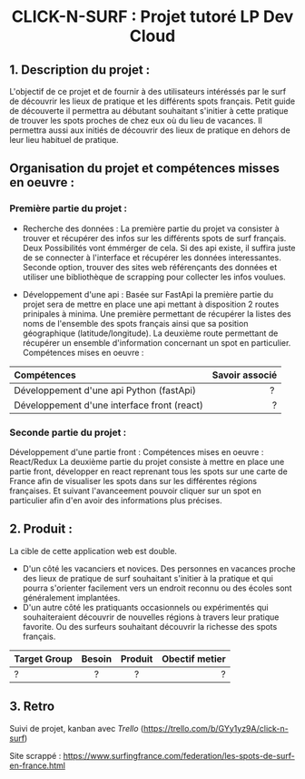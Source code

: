 # <center>CLICK-N-SURF : Projet tutoré LP Dev Cloud</center>

## 1. Description du projet :

L'objectif de ce projet et de fournir à des utilisateurs intéréssés par le surf de découvrir les lieux de pratique et les différents spots français. Petit guide de découverte il permettra au débutant souhaitant s'initier à cette pratique de trouver les spots proches de chez eux où du lieu de vacances. Il permettra aussi aux initiés de découvrir des lieux de pratique en dehors de leur lieu habituel de pratique.

## Organisation du projet et compétences misses en oeuvre :

### Première partie du projet :

- Recherche des données : La première partie du projet va consister à trouver et récupérer des infos sur les différents spots de surf français. Deux Possibilités vont émmérger de cela. Si des api existe, il suffira juste de se connecter à l'interface et récupérer les données interessantes. Seconde option, trouver des sites web référençants des données et utiliser une bibliothèque de scrapping pour collecter les infos voulues.

- Développement d'une api : Basée sur FastApi la première partie du projet sera de mettre en place une api mettant à disposition 2 routes prinipales à minima. Une première permettant de récupérer la listes des noms de l'ensemble des spots français ainsi que sa position géographique (latitude/longitude). La deuxième route permettant de récupérer un ensemble d'information concernant un spot en particulier.
  Compétences mises en oeuvre :

| Compétences                                 | Savoir associé |
| :------------------------------------------ | -------------: |
| Développement d'une api Python (fastApi)    |             ?  |
| Développement d'une interface front (react) |              ? |

### Seconde partie du projet :

Développement d'une partie front :
Compétences mises en oeuvre : React/Redux
La deuxième partie du projet consiste à mettre en place une partie front, développer en react reprenant tous les spots sur une carte de France afin de visualiser les spots dans sur les différentes régions françaises. Et suivant l'avanceement pouvoir cliquer sur un spot en particulier afin d'en avoir des informations plus précises.

## 2. Produit :

La cible de cette application web est double.

- D'un côté les vacanciers et novices. Des personnes en vacances proche des lieux de pratique de surf souhaitant s'initier à la pratique et qui pourra s'orienter facilement vers un endroit reconnu ou des écoles sont généralement implantées.
- D'un autre côté les pratiquants occasionnels ou expérimentés qui souhaiteraient découvrir de nouvelles régions à travers leur pratique favorite. Ou des surfeurs souhaitant découvrir la richesse des spots français.

| Target Group | Besoin | Produit | Obectif metier |
| :----------- | :----: | :-----: | -------------: |
| ?            |   ?    |    ?    |              ? |

## 3. Retro

Suivi de projet, kanban avec _Trello_ (https://trello.com/b/GYy1yz9A/click-n-surf)

Site scrappé :
https://www.surfingfrance.com/federation/les-spots-de-surf-en-france.html

